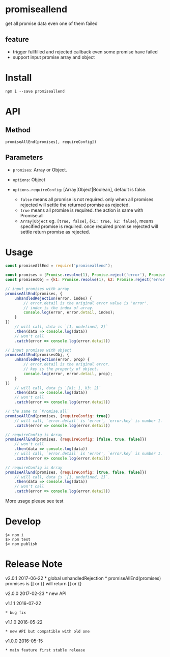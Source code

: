 # promiseallend

get all promise data even one of them failed

## feature

- trigger fullfilled and rejected callback even some promise have failed
- support input promise array and object

# Install

    npm i --save promiseallend

# API

## Method

`promiseAllEnd(promises[, requireConfig])`

## Parameters

- `promises`: Array or Object.

- `options`: Object

- `options.requireConfig`: [Array|Object|Boolean], default is false.
    - `false` means all promise is not required. only when all promises rejected will settle the returned promise as rejected.
    - `true` means all promise is required. the action is same with Promise.all
    - `Array|Object` eg. `[true, false]`, `{k1: true, k2: false}`, means specified promise is required. once required promise rejected will settle return promise as rejected.

# Usage

```javascript
const promiseAllEnd = require('promiseallend');

const promises = [Promise.resolve(1), Promise.reject('error'), Promise.resolve(2)];
const promisesObj = {k1: Promise.resolve(1), k2: Promise.reject('error'), k3: Promise.resolve(2)};

// input promises with array
promiseAllEnd(promises, {
    unhandledRejection(error, index) {
        // error.detail is the original error value is 'error'.
        // index is the index of array.
        console.log(error, error.detail, index);
    }
})
    // will call, data is `[1, undefined, 2]`
    .then(data => console.log(data))
    // won't call
    .catch(error => console.log(error.detail))

// input promises with object
promiseAllEnd(promisesObj, {
    unhandledRejection(error, prop) {
        // error.detail is the original error.
        // key is the property of object.
        console.log(error, error.detail, prop);
    }
})
    // will call, data is `{k1: 1, k3: 2}`
    .then(data => console.log(data))
    // won't call
    .catch(error => console.log(error.detail))

// the same to `Promise.all`
promiseAllEnd(promises, {requireConfig: true})
    // will call, `error.detail` is 'error', `error.key` is number 1.
    .catch(error => console.log(error.detail))

// requireConfig is Array
promiseAllEnd(promises, {requireConfig: [false, true, false]})
    // won't call
    .then(data => console.log(data))
    // will call, `error.detail` is 'error', `error.key` is number 1.
    .catch(error => console.log(error.detail))

// requireConfig is Array
promiseAllEnd(promises, {requireConfig: [true, false, false]})
    // will call, data is `[1, undefined, 2]`.
    .then(data => console.log(data))
    // won't call
    .catch(error => console.log(error.detail))
```

More usage please see test

# Develop

    $> npm i
    $> npm test
    $> npm publish

# Release Note

v2.0.1 2017-06-22
    * global unhandledRejection
    * promiseAllEnd(promises) promises is [] or {} will return [] or {}

v2.0.0 2017-02-23
    * new API


v1.1.1 2016-07-22

    * bug fix

v1.1.0 2016-05-22

    * new API but compatible with old one

v1.0.0 2016-05-15

    * main feature first stable release

